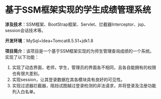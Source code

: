 # 基于SSM框架实现的学生成绩管理系统
**涉及技术**：SSM框架、BootStrap框架、Servlet、拦截器Interceptor、jsp、session会话技术等。

**开发环境**：MySql+Idea+Tomcat8.5.51+jdk1.8

**项目简介**：该项目是一个基于SSM框架实现的为师生管理查询成绩的一个系统。实现了以下功能：

1. 实现了动态界面，老师，学生，管理员的界面各不相同，且各自能拥有的权限也有很大差别。
2. 实现session，让其登录数据在其各模块具有良好的可见性。
3. 实现过滤器拦截器，阻挡试图越过登录检测的非法请求，并将登录及注册功能列入白名单。

